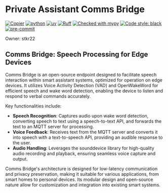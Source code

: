 # Private Assistant Comms Bridge

[![Copier](https://img.shields.io/endpoint?url=https://raw.githubusercontent.com/copier-org/copier/master/img/badge/badge-grayscale-inverted-border-orange.json)](https://github.com/copier-org/copier)
[![python](https://img.shields.io/badge/Python-3.12-3776AB.svg?style=flat&logo=python&logoColor=white)](https://www.python.org)
[![uv](https://img.shields.io/endpoint?url=https://raw.githubusercontent.com/astral-sh/uv/main/assets/badge/v0.json)](https://github.com/astral-sh/uv)
[![Ruff](https://img.shields.io/endpoint?url=https://raw.githubusercontent.com/charliermarsh/ruff/main/assets/badge/v0.json)](https://github.com/charliermarsh/ruff)
[![Checked with mypy](https://www.mypy-lang.org/static/mypy_badge.svg)](https://mypy-lang.org/)
[![Code style: black](https://img.shields.io/badge/code%20style-black-000000.svg)](https://github.com/psf/black)
[![pre-commit](https://img.shields.io/badge/pre--commit-enabled-brightgreen?logo=pre-commit&logoColor=white)](https://github.com/pre-commit/pre-commit)

Owner: stkr22

## Comms Bridge: Speech Processing for Edge Devices

Comms Bridge is an open-source endpoint designed to facilitate speech interaction within smart assistant systems, optimized for operation on edge devices. It utilizes Voice Activity Detection (VAD) and OpenWakeWord for efficient speech and wake word detection, enabling the device to listen and respond to verbal commands accurately.

Key functionalities include:

- **Speech Recognition**: Captures audio upon wake word detection, converting speech to text using a speech-to-text API, and forwards the text to an MQTT server for processing.
- **Voice Feedback**: Receives text from the MQTT server and converts it into speech with a text-to-speech API, providing an audible response to the user.
- **Audio Handling**: Leverages the sounddevice library for high-quality audio recording and playback, ensuring seamless voice capture and output.

Comms Bridge's architecture is designed for low-latency communication and privacy preservation, making it suitable for various applications, from smart homes to personal devices. Its modular design and open-source nature allow for customization and integration into existing smart systems.
